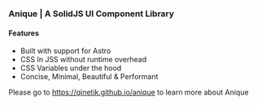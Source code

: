 ### Anique | A SolidJS UI Component Library

#### Features

- Built with support for Astro
- CSS In JSS without runtime overhead
- CSS Variables under the hood
- Concise, Minimal, Beautiful & Performant

Please go to https://qinetik.github.io/anique to learn more about Anique